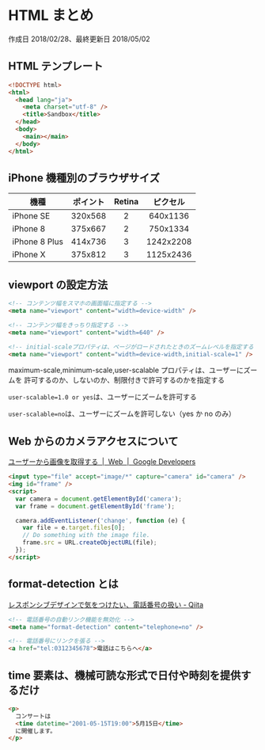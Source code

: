 # HTML まとめ

作成日 2018/02/28、最終更新日 2018/05/02

## HTML テンプレート

```html
<!DOCTYPE html>
<html>
  <head lang="ja">
    <meta charset="utf-8" />
    <title>Sandbox</title>
  </head>
  <body>
    <main></main>
  </body>
</html>
```

## iPhone 機種別のブラウザサイズ

| 機種          | ポイント | Retina | ピクセル  |
| ------------- | :------: | :----: | :-------: |
| iPhone SE     | 320x568  |   2    | 640x1136  |
| iPhone 8      | 375x667  |   2    | 750x1334  |
| iPhone 8 Plus | 414x736  |   3    | 1242x2208 |
| iPhone X      | 375x812  |   3    | 1125x2436 |

## viewport の設定方法

```html
<!-- コンテンツ幅をスマホの画面幅に指定する -->
<meta name="viewport" content="width=device-width" />

<!-- コンテンツ幅をきっちり指定する -->
<meta name="viewport" content="width=640" />

<!-- initial-scaleプロパティは、ページがロードされたときのズームレベルを指定する -->
<meta name="viewport" content="width=device-width,initial-scale=1" />
```

maximum-scale,minimum-scale,user-scalable プロパティは、ユーザーにズームを
許可するのか、しないのか、制限付きで許可するのかを指定する

`user-scalable=1.0 or yes`は、ユーザーにズームを許可する

`user-scalable=no`は、ユーザーにズームを許可しない（yes か no のみ）

## Web からのカメラアクセスについて

[ユーザーから画像を取得する  \|  Web  \|  Google Developers](https://developers.google.com/web/fundamentals/media/capturing-images/?hl=ja)

```html
<input type="file" accept="image/*" capture="camera" id="camera" />
<img id="frame" />
<script>
  var camera = document.getElementById('camera');
  var frame = document.getElementById('frame');

  camera.addEventListener('change', function (e) {
    var file = e.target.files[0];
    // Do something with the image file.
    frame.src = URL.createObjectURL(file);
  });
</script>
```

## format-detection とは

[レスポンシブデザインで気をつけたい、電話番号の扱い \- Qiita](https://qiita.com/emegane/items/bacdb2eaf9e1e7104720)

```html
<!-- 電話番号の自動リンク機能を無効化 -->
<meta name="format-detection" content="telephone=no" />

<!-- 電話番号にリンクを張る -->
<a href="tel:0312345678">電話はこちらへ</a>
```

## time 要素は、機械可読な形式で日付や時刻を提供するだけ

```html
<p>
  コンサートは
  <time datetime="2001-05-15T19:00">5月15日</time>
  に開催します。
</p>
```
